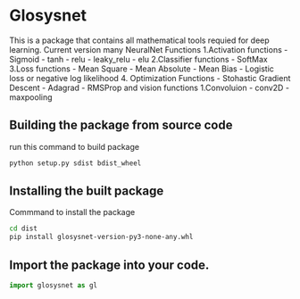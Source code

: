 # Glosysnet

This is a package that contains all mathematical tools requied for deep learning.
Current version many NeuralNet Functions
			1.Activation functions
			   - Sigmoid
			   - tanh
			   - relu
			   - leaky_relu
			   - elu 
			2.Classifier functions
			   - SoftMax
			3.Loss functions
			   - Mean Square
			   - Mean Absolute
			   - Mean Bias
			   - Logistic loss or negative log likelihood
			4. Optimization Functions
			   - Stohastic Gradient Descent
			   - Adagrad
			   - RMSProp
and vision functions 
			1.Convoluion
			   - conv2D
			   - maxpooling
##	Building the package from source code
run this command to build package
```bash
python setup.py sdist bdist_wheel
```
## Installing the built package
Commmand to install the package
```bash
cd dist
pip install glosysnet-version-py3-none-any.whl
```
## Import the package into your code.
```python
import glosysnet as gl
```


